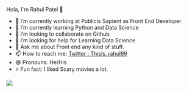 Hola, I'm Rahul Patel 👋


- 🔭 I’m currently working at Publicis Sapient as Front End Developer
- 🌱 I’m currently learning Python and Data Science
- 👯 I’m looking to collaborate on Github
- 🤔 I’m looking for help for Learning Data Science 
- 💬 Ask me about Front end any kind of stuff.
- 📫 How to reach me: [Twitter : ThisIs_rahul99](https://twitter.com/ThisIs_rahul99)
- 😄 Pronouns: He/His
- ⚡ Fun fact: I liked Scary movies a lot.



<img src="https://github-readme-stats.vercel.app/api?username=itsmeRahul98&&show_icons=true&title_color=ffffff&icon_color=bb2acf&&text_color=daf7dc&bg_color=151515">
